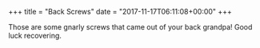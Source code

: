+++
title = "Back Screws"
date = "2017-11-17T06:11:08+00:00"
+++

Those are some gnarly screws that came out of your back grandpa! Good luck recovering.
			